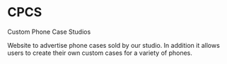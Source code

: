 # CPCS
Custom Phone Case Studios




Website to advertise phone cases sold by our studio. In addition it allows users to create their own custom cases for a variety of phones.
